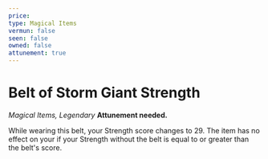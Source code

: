 ```yaml
---
price: 
type: Magical Items
vermun: false
seen: false
owned: false
attunement: true
---
```

# Belt of Storm Giant Strength

*Magical Items, Legendary* **Attunement needed.**

While wearing this belt, your Strength score changes to 29. The item has no effect on your if your Strength without the belt is equal to or greater than the belt's score.
